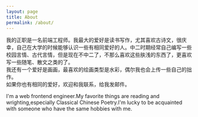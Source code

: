 ```yaml
---
layout: page
title: About
permalink: /about/
---
```

我的正职是一名前端工程师。我最大的爱好是读书写作，尤其喜欢古诗文，很庆幸，自己在大学的时候能够认识一些有相同爱好的人。中二时期经常自己编写一些校园言情、古代言情，但是现在不中二了，不那么喜欢这些肤浅的东西了，更喜欢写一些随笔、散文之类的了。    
我还有一个爱好是画画，最喜欢的绘画类型是水彩，偶尔我也会上传一些自己的拙作。     
如果你也有相同的爱好，欢迎和我联系，给我发邮件。      

I'm a web frontend engineer.My favorite things are reading and wrighting,especially Classical Chinese Poetry.I'm lucky to be acquainted with someone who have the same hobbies with me.


